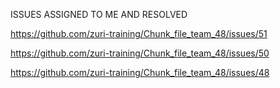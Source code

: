 ISSUES ASSIGNED TO ME AND RESOLVED

https://github.com/zuri-training/Chunk_file_team_48/issues/51

https://github.com/zuri-training/Chunk_file_team_48/issues/50

https://github.com/zuri-training/Chunk_file_team_48/issues/48
